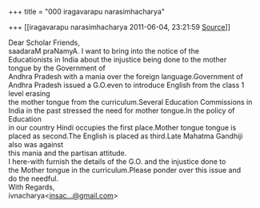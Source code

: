 +++
title = "000 iragavarapu narasimhacharya"

+++
[[iragavarapu narasimhacharya	2011-06-04, 23:21:59 [Source](https://groups.google.com/g/bvparishat/c/mrCsbQdZzm0)]]



Dear Scholar Friends,  
saadaraM praNamyA. I want to bring into the notice of the  
Educationists in India about the injustice being done to the mother  
tongue by the Government of  
Andhra Pradesh with a mania over the foreign language.Government of  
Andhra Pradesh issued a G.O.even to introduce English from the class 1  
level erasing  
the mother tongue from the curriculum.Several Education Commissions in  
India in the past stressed the need for mother tongue.In the policy of  
Education  
in our country Hindi occupies the first place.Mother tongue tongue is  
placed as second.The English is placed as third.Late Mahatma Gandhiji  
also was against  
this mania and the partisan attitude.  
I here-with furnish the details of the G.O. and the injustice done to  
the Mother tongue in the curriculum.Please ponder over this issue and  
do the needful.  
With Regards,  
ivnacharya\<[insac...@gmail.com]()\>  

